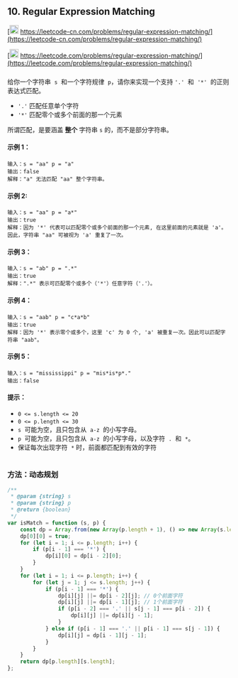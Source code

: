 ## 10. Regular Expression Matching

[<img src="https://static.leetcode-cn.com/cn-mono-assets/production/assets/logo-dark-cn.c42314a8.svg" height="20" /> https://leetcode-cn.com/problems/regular-expression-matching/](https://leetcode-cn.com/problems/regular-expression-matching/)

[<img src="https://assets.leetcode.com/static_assets/public/webpack_bundles/images/logo-dark.e99485d9b.svg" height="20"/> https://leetcode.com/problems/regular-expression-matching/](https://leetcode.com/problems/regular-expression-matching/)

###

给你一个字符串  `s`  和一个字符规律  `p`，请你来实现一个支持 `'.'`  和  `'*'`  的正则表达式匹配。

-   `'.'` 匹配任意单个字符
-   `'*'` 匹配零个或多个前面的那一个元素

所谓匹配，是要涵盖 **整个** 字符串 `s` 的，而不是部分字符串。

#### 示例 1：

```
输入：s = "aa" p = "a"
输出：false
解释："a" 无法匹配 "aa" 整个字符串。
```

#### 示例 2:

```
输入：s = "aa" p = "a*"
输出：true
解释：因为 '*' 代表可以匹配零个或多个前面的那一个元素, 在这里前面的元素就是 'a'。因此，字符串 "aa" 可被视为 'a' 重复了一次。
```

#### 示例 3：

```
输入：s = "ab" p = ".*"
输出：true
解释：".*" 表示可匹配零个或多个（'*'）任意字符（'.'）。
```

#### 示例 4：

```
输入：s = "aab" p = "c*a*b"
输出：true
解释：因为 '*' 表示零个或多个，这里 'c' 为 0 个, 'a' 被重复一次。因此可以匹配字符串 "aab"。
```

#### 示例 5：

```
输入：s = "mississippi" p = "mis*is*p*."
输出：false
```

#### 提示：

-   `0 <= s.length <= 20`
-   `0 <= p.length <= 30`
-   `s`  可能为空，且只包含从  `a-z`  的小写字母。
-   `p`  可能为空，且只包含从  `a-z`  的小写字母，以及字符  `.`  和  `*`。
-   保证每次出现字符  `*` 时，前面都匹配到有效的字符

#

### 方法：动态规划

```js
/**
 * @param {string} s
 * @param {string} p
 * @return {boolean}
 */
var isMatch = function (s, p) {
    const dp = Array.from(new Array(p.length + 1), () => new Array(s.length + 1).fill(false));
    dp[0][0] = true;
    for (let i = 1; i <= p.length; i++) {
        if (p[i - 1] === '*') {
            dp[i][0] = dp[i - 2][0];
        }
    }
    for (let i = 1; i <= p.length; i++) {
        for (let j = 1; j <= s.length; j++) {
            if (p[i - 1] === '*') {
                dp[i][j] ||= dp[i - 2][j]; // 0个前面字符
                dp[i][j] ||= dp[i - 1][j]; // 1个前面字符
                if (p[i - 2] === '.' || s[j - 1] === p[i - 2]) {
                    dp[i][j] ||= dp[i][j - 1];
                }
            } else if (p[i - 1] === '.' || p[i - 1] === s[j - 1]) {
                dp[i][j] = dp[i - 1][j - 1];
            }
        }
    }
    return dp[p.length][s.length];
};
```
